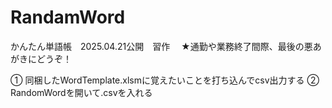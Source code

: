 # RandamWord
かんたん単語帳　2025.04.21公開　習作　
★通勤や業務終了間際、最後の悪あがきにどうぞ！

① 同梱したWordTemplate.xlsmに覚えたいことを打ち込んでcsv出力する
② RandomWordを開いて.csvを入れる
